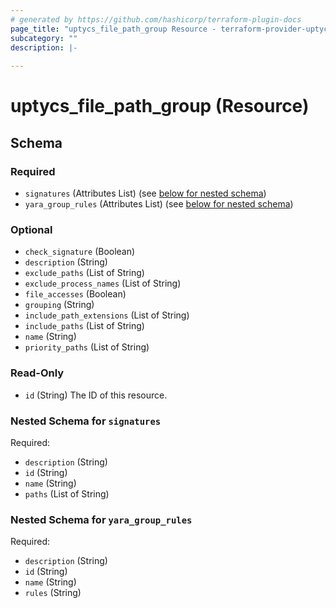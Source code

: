 ```yaml
---
# generated by https://github.com/hashicorp/terraform-plugin-docs
page_title: "uptycs_file_path_group Resource - terraform-provider-uptycs"
subcategory: ""
description: |-
  
---
```


# uptycs_file_path_group (Resource)





<!-- schema generated by tfplugindocs -->
## Schema

### Required

- `signatures` (Attributes List) (see [below for nested schema](#nestedatt--signatures))
- `yara_group_rules` (Attributes List) (see [below for nested schema](#nestedatt--yara_group_rules))

### Optional

- `check_signature` (Boolean)
- `description` (String)
- `exclude_paths` (List of String)
- `exclude_process_names` (List of String)
- `file_accesses` (Boolean)
- `grouping` (String)
- `include_path_extensions` (List of String)
- `include_paths` (List of String)
- `name` (String)
- `priority_paths` (List of String)

### Read-Only

- `id` (String) The ID of this resource.

<a id="nestedatt--signatures"></a>
### Nested Schema for `signatures`

Required:

- `description` (String)
- `id` (String)
- `name` (String)
- `paths` (List of String)


<a id="nestedatt--yara_group_rules"></a>
### Nested Schema for `yara_group_rules`

Required:

- `description` (String)
- `id` (String)
- `name` (String)
- `rules` (String)



